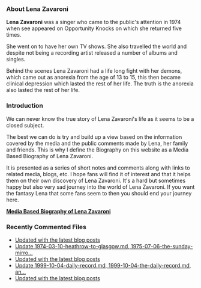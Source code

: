 ### About Lena Zavaroni

<p><strong>Lena Zavaroni</strong> was a singer who came to the public's attention in 1974 when see appeared on Opportunity Knocks on which she returned five times.</p>

<p>She went on to have her own TV shows. She also travelled the world and despite not being a recording artist released a number of albums and singles.</p>

<p>Behind the scenes Lena Zavaroni had a life long fight with her demons, which came out as anorexia from the age of 13 to 15, this then became clinical depression which lasted the rest of her life. The truth is the anorexia also lasted the rest of her life.</p>

### Introduction

<p>We can never know the true story of Lena Zavaroni's life as it seems to be a closed subject.</p>

<p>The best we can do is try and build up a view based on the information covered by the media and the public comments made by Lena, her family and friends. This is why I define the Biography on this website as a Media Based Biography of Lena Zavaroni.</p>

<p>It is presented as a series of short notes and comments along with links to related media, blogs, etc. I hope fans will find it of interest and that it helps them on their own discovery of Lena Zavaroni. It's a hard but sometimes happy but also very sad journey into the world of Lena Zavaroni. If you want the fantasy Lena that some fans seem to then you should end your journey here.</p>

<a href="https://fanzoflenazavaroni.github.io/biography/lena-zavaroni/"><strong>Media Based Biography of Lena Zavaroni</strong></a>

### Recently Commented Files

<!-- BLOG-POST-LIST:START -->
- [Updated with the latest blog posts](https://github.com/FanzOfLenaZavaroni/fanzoflenazavaroni.github.io/commit/2f0ccdb1d88a6e457a33e5012186946398b0ad63)
- [Update 1974-03-10-heathrow-to-glasgow.md, 1975-07-06-the-sunday-mirro…](https://github.com/FanzOfLenaZavaroni/fanzoflenazavaroni.github.io/commit/d2cb21e7e9b7fb96dacc5ef1ac4637f4c384bdb2)
- [Updated with the latest blog posts](https://github.com/FanzOfLenaZavaroni/fanzoflenazavaroni.github.io/commit/559fa581b69780ca2317f81453435599540f73f2)
- [Update 1999-10-04-daily-record.md, 1999-10-04-the-daily-record.md, an…](https://github.com/FanzOfLenaZavaroni/fanzoflenazavaroni.github.io/commit/efed02aabcc2407b94f6a301b293a89055461b97)
- [Updated with the latest blog posts](https://github.com/FanzOfLenaZavaroni/fanzoflenazavaroni.github.io/commit/1ed2d6464b5917b202689e79aae98e84822c534f)
<!-- BLOG-POST-LIST:END -->
